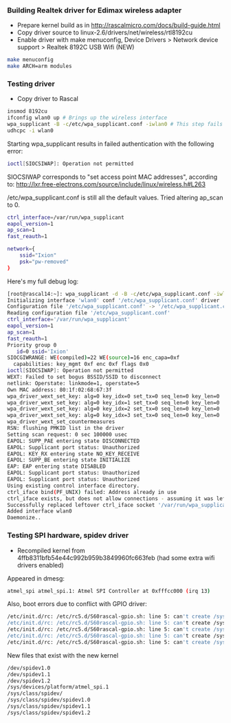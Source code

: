 ### Building Realtek driver for Edimax wireless adapter ###

* Prepare kernel build as in http://rascalmicro.com/docs/build-guide.html
* Copy driver source to linux-2.6/drivers/net/wireless/rtl8192cu
* Enable driver with make menuconfig, Device Drivers > Network device support > Realtek 8192C USB Wifi (NEW)

```bash
make menuconfig
make ARCH=arm modules
```
### Testing driver ###

* Copy driver to Rascal

```bash
insmod 8192cu
ifconfig wlan0 up # Brings up the wireless interface
wpa_supplicant -B -c/etc/wpa_supplicant.conf -iwlan0 # This step fails
udhcpc -i wlan0
```

Starting wpa_supplicant results in failed authentication with the following error:
```bash
ioctl[SIOCSIWAP]: Operation not permitted
```

SIOCSIWAP corresponds to "set access point MAC addresses", according to: http://lxr.free-electrons.com/source/include/linux/wireless.h#L263

/etc/wpa_supplicant.conf is still all the default values. Tried altering ap_scan to 0.

```bash
ctrl_interface=/var/run/wpa_supplicant
eapol_version=1
ap_scan=1
fast_reauth=1

network={
    ssid="Ixion"
    psk="pw-removed"
}
```

Here's my full debug log:

```bash
[root@rascal14:~]: wpa_supplicant -d -B -c/etc/wpa_supplicant.conf -iwlan0
Initializing interface 'wlan0' conf '/etc/wpa_supplicant.conf' driver 'default' ctrl_interface 'N/A' bridge 'N/A'
Configuration file '/etc/wpa_supplicant.conf' -> '/etc/wpa_supplicant.conf'
Reading configuration file '/etc/wpa_supplicant.conf'
ctrl_interface='/var/run/wpa_supplicant'
eapol_version=1
ap_scan=1
fast_reauth=1
Priority group 0
   id=0 ssid='Ixion'
SIOCGIWRANGE: WE(compiled)=22 WE(source)=16 enc_capa=0xf
  capabilities: key_mgmt 0xf enc 0xf flags 0x0
ioctl[SIOCSIWAP]: Operation not permitted
WEXT: Failed to set bogus BSSID/SSID to disconnect
netlink: Operstate: linkmode=1, operstate=5
Own MAC address: 80:1f:02:68:67:3f
wpa_driver_wext_set_key: alg=0 key_idx=0 set_tx=0 seq_len=0 key_len=0
wpa_driver_wext_set_key: alg=0 key_idx=1 set_tx=0 seq_len=0 key_len=0
wpa_driver_wext_set_key: alg=0 key_idx=2 set_tx=0 seq_len=0 key_len=0
wpa_driver_wext_set_key: alg=0 key_idx=3 set_tx=0 seq_len=0 key_len=0
wpa_driver_wext_set_countermeasures
RSN: flushing PMKID list in the driver
Setting scan request: 0 sec 100000 usec
EAPOL: SUPP_PAE entering state DISCONNECTED
EAPOL: Supplicant port status: Unauthorized
EAPOL: KEY_RX entering state NO_KEY_RECEIVE
EAPOL: SUPP_BE entering state INITIALIZE
EAP: EAP entering state DISABLED
EAPOL: Supplicant port status: Unauthorized
EAPOL: Supplicant port status: Unauthorized
Using existing control interface directory.
ctrl_iface bind(PF_UNIX) failed: Address already in use
ctrl_iface exists, but does not allow connections - assuming it was leftover from forced program termination
Successfully replaced leftover ctrl_iface socket '/var/run/wpa_supplicant/wlan0'
Added interface wlan0
Daemonize..
```

### Testing SPI hardware, spidev driver ###

* Recompiled kernel from 4ffb8311bfb54e44c992b959b3849960fc663feb (had some extra wifi drivers enabled)

Appeared in dmesg:

```bash
atmel_spi atmel_spi.1: Atmel SPI Controller at 0xfffcc000 (irq 13)
```

Also, boot errors due to conflict with GPIO driver:

```bash
/etc/init.d/rc: /etc/rc5.d/S60rascal-gpio.sh: line 5: can't create /sys/class/gpio/gpio55/direction: nonexistent directory
/etc/init.d/rc: /etc/rc5.d/S60rascal-gpio.sh: line 5: can't create /sys/class/gpio/gpio56/direction: nonexistent directory
/etc/init.d/rc: /etc/rc5.d/S60rascal-gpio.sh: line 5: can't create /sys/class/gpio/gpio67/direction: nonexistent directory
/etc/init.d/rc: /etc/rc5.d/S60rascal-gpio.sh: line 5: can't create /sys/class/gpio/gpio100/direction: nonexistent directory
/etc/init.d/rc: /etc/rc5.d/S60rascal-gpio.sh: line 5: can't create /sys/class/gpio/gpio101/direction: nonexistent directory
```

New files that exist with the new kernel

```bash
/dev/spidev1.0
/dev/spidev1.1
/dev/spidev1.2
/sys/devices/platform/atmel_spi.1
/sys/class/spidev/
/sys/class/spidev/spidev1.0
/sys/class/spidev/spidev1.1
/sys/class/spidev/spidev1.2
```